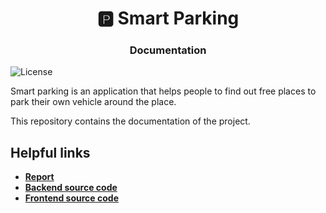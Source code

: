 <h1 align="center" style="border-bottom: none;">🅿️ Smart Parking</h1>
<h3 align="center">Documentation</h3>

![License](https://img.shields.io/github/license/antonioIannotta/LSS-documentation)

Smart parking is an application that helps people to find out free places to park their own vehicle around the place. 

This repository contains the documentation of the project. 

## Helpful links
* [**Report**](https://antonioiannotta.github.io/LSS-documentation/)
* [**Backend source code**](https://github.com/antonioIannotta/parking-system-backend) 
* [**Frontend source code**](https://github.com/GZaccaroni/smart-parking-frontend)

